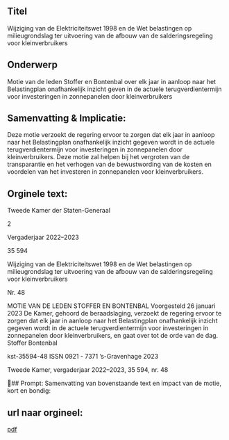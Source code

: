 ## Titel
Wijziging van de Elektriciteitswet 1998 en de Wet belastingen op milieugrondslag ter uitvoering van de afbouw van de salderingsregeling voor kleinverbruikers
## Onderwerp
Motie van de leden Stoffer en Bontenbal over elk jaar in aanloop naar het Belastingplan onafhankelijk inzicht geven in de actuele terugverdientermijn voor investeringen in zonnepanelen door kleinverbruikers
## Samenvatting & Implicatie:

Deze motie verzoekt de regering ervoor te zorgen dat elk jaar in aanloop naar het Belastingplan onafhankelijk inzicht gegeven wordt in de actuele terugverdientermijn voor investeringen in zonnepanelen door kleinverbruikers. Deze motie zal helpen bij het vergroten van de transparantie en het verhogen van de bewustwording van de kosten en voordelen van het investeren in zonnepanelen voor kleinverbruikers.
## Orginele text:


Tweede Kamer der Staten-Generaal

2

Vergaderjaar 2022–2023

35 594

Wijziging van de Elektriciteitswet 1998 en de
Wet belastingen op milieugrondslag ter
uitvoering van de afbouw van de
salderingsregeling voor kleinverbruikers

Nr. 48

MOTIE VAN DE LEDEN STOFFER EN BONTENBAL
Voorgesteld 26 januari 2023
De Kamer,
gehoord de beraadslaging,
verzoekt de regering ervoor te zorgen dat elk jaar in aanloop naar het
Belastingplan onafhankelijk inzicht gegeven wordt in de actuele terugverdientermijn voor investeringen in zonnepanelen door kleinverbruikers,
en gaat over tot de orde van de dag.
Stoffer
Bontenbal

kst-35594-48
ISSN 0921 - 7371
’s-Gravenhage 2023

Tweede Kamer, vergaderjaar 2022–2023, 35 594, nr. 48

## Prompt:
Samenvatting van bovenstaande text en impact van de motie, kort en bondig:

## url naar orgineel:
[pdf](https://gegevensmagazijn.tweedekamer.nl/OData/v4/2.0/Document(db1d6c61-f2af-4f6b-b23f-db592524dec1)/resource)
